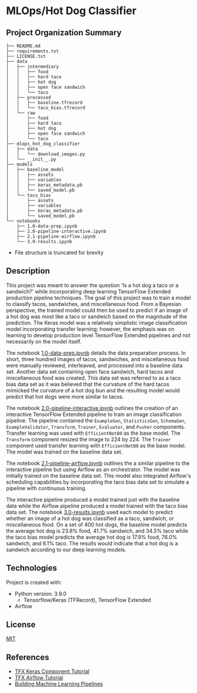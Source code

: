 # MLOps/Hot Dog Classifier
## Project Organization Summary
    ├── README.md
    ├── requirements.txt
    ├── LICENSE.txt    
    ├── data
    │   ├── intermediary
    │   │   ├── food
    │   │   ├── hard taco
    │   │   ├── hot dog
    │   │   ├── open face sandwich
    │   │   └── taco
    │   ├── processed
    │   │   ├── baseline.tfrecord
    │   │   └── taco_bias.tfrecord
    │   └── raw
    │       ├── food
    │       ├── hard taco
    │       ├── hot dog
    │       ├── open face sandwich
    │       └── taco
    ├── mlops_hot_dog_classifier
    │   ├── data
    │   │   └── download_images.py
    │   └── __init__.py
    ├── models
    │   ├── baseline_model
    │   │   ├── assets
    │   │   ├── variables
    │   │   ├── keras_metadata.pb
    │   │   └── saved_model.pb
    │   └── taco_bias
    │       ├── assets
    │       ├── variables
    │       ├── keras_metadata.pb
    │       └── saved_model.pb
    └── notebooks
        ├── 1.0-data-prep.ipynb
        ├── 2.0-pipeline-interactive.ipynb
        ├── 2.1-pipeline-airflow.ipynb
        └── 3.0-results.ipynb
* File structure is truncated for brevity

## Description
This project was meant to answer the question 'Is a hot dog a taco or a sandwich?' while incorporating deep learning TensorFlow Extended production pipeline techniques. The goal of this project was to train a model to classify tacos, sandwiches, and miscellaneous food. From a Bayesian perspective, the trained model could then be used to predict if an image of a hot dog was most like a taco or sandwich based on the magnitude of the prediction. The Keras model was a relatively simplistic image classification model incorporating transfer learning; however, the emphasis was on learning to develop production level TensorFlow Extended pipelines and not necessarily on the model itself.

The notebook [1.0-data-prep.ipynb](notebooks/1.0-data-prep.ipynb) details the data preparation process. In short, three hundred images of tacos, sandwiches, and miscellaneous food were manually reviewed, interleaved, and processed into a baseline data set. Another data set containing open face sandwich, hard tacos and miscellaneous food was created. This data set was referred to as a taco bias data set as it was believed that the curvature of the hard tacos mimicked the curvature of a hot dog bun and the resulting model would predict that hot dogs were more similar to tacos.

The notebook [2.0-pipeline-interactive.ipynb](notebooks/2.0-pipeline-interactive.ipynb) outlines the creation of an interactive TensorFlow Extended pipeline to train an image classification pipeline. The pipeline contained the `ExampleGen`, `StatisticsGen`, `SchemaGen`, `ExampleValidator`, `Transform`, `Trainer`, `Evaluator`, and `Pusher` components. Transfer learning was used with `EfficientNetB0` as the base model. The `Transform` component resized the image to 224 by 224. The `Trainer` component used transfer learning with `EfficientNetB0` as the base model. The model was trained on the baseline data set.

The notebook [2.1-pipeline-airflow.ipynb](notebooks/2.1-pipeline-airflow.ipynb) outlines the a similar pipeline to the interactive pipeline but using Airflow as an orchestrator. The model was initially trained on the baseline data set. This model also integrated Airflow's scheduling capabilities by incorporating the taco bias data set to simulate a pipeline with continuous training.

The interactive pipeline produced a model trained just with the baseline data while the Airflow pipeline produced a model trained with the taco bias data set. The notebook [3.0-results.ipynb](notebooks/3.0-results.ipynb) used each model to predict whether an image of a hot dog was classified as a taco, sandwich, or miscellaneous food. On a set of 400 hot dogs, the baseline model predicts the average hot dog is 23.8% food, 41.7% sandwich, and 34.5% taco while the taco bias model predicts the average hot dog is 17.9% food, 76.0% sandwich, and 6.1% taco. The results would indicate that a hot dog is a sandwich according to our deep learning models.

## Technologies
Project is created with:
* Python version: 3.9.0
    * Tensorflow/Keras (TFRecord), TensorFlow Extended
* Airflow

## License
[MIT](LICENSE.txt)

## References
* [TFX Keras Component Tutorial](https://www.tensorflow.org/tfx/tutorials/tfx/components_keras)
* [TFX Airflow Tutorial](https://www.tensorflow.org/tfx/tutorials/tfx/airflow_workshop)
* [Building Machine Learning Pipelines](https://www.amazon.com/Building-Machine-Learning-Pipelines-Automating/dp/1492053198/ref=sr_1_1?crid=2BHDWBBKHI7FH&keywords=tfx+pipeline&qid=1661279339&rnid=2941120011&s=books&sprefix=tfx+pipeline%2Caps%2C105&sr=1-1)
